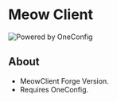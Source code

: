 # Meow Client

![Powered by OneConfig](https://polyfrost.org/media/branding/badges/badge_1.svg)

## About
- MeowClient Forge Version.
- Requires OneConfig.